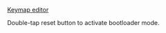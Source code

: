 [Keymap editor](https://nickcoutsos.github.io/keymap-editor/)

Double-tap reset button to activate bootloader mode.
